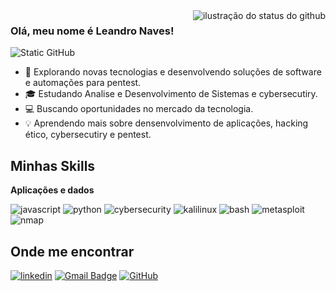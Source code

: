 <img align='right' src="https://github-readme-stats.vercel.app/api?username=LeandroNves&show_icons=true&title_color=7fff7f&text_color=32cd32&icon_color=7fff7f&bg_color=1e1e1e&hide_border=true&cache_seconds=2300" alt="ilustração do status do github">

### Olá, meu nome é Leandro Naves!

<img src="https://img.shields.io/static/v1?label=Overview&message=LeandroNves&color=1e1e1e&style=for-the-badge&logo=GitHub&logoColor=76ff76&labelColor=0d0d0d" alt="Static GitHub">


- 👾 Explorando novas tecnologias e desenvolvendo soluções de software e automações para pentest.
- 🎓 Estudando Analise e Desenvolvimento de Sistemas e cybersecutiry.
- 💻 Buscando oportunidades no mercado da tecnologia.
- 💡 Aprendendo mais sobre densenvolvimento de aplicações, hacking ético, cybersecutiry e pentest.

## Minhas Skills

**Aplicações e dados**

![javascript](https://img.shields.io/badge/-JavaScript-1e1e1e?style=flat&logo=javascript&logoColor=76ff76)
![python](https://img.shields.io/badge/-Python-1e1e1e?style=flat&logo=python&logoColor=76ff76)
![cybersecurity](https://img.shields.io/badge/-Cybersecurity-1e1e1e?style=flat&logo=hackthebox&logoColor=76ff76)
![kalilinux](https://img.shields.io/badge/-Kali%20Linux-1e1e1e?style=flat&logo=kalilinux&logoColor=76ff76)
![bash](https://img.shields.io/badge/-Bash-1e1e1e?style=flat&logo=gnubash&logoColor=76ff76)
![metasploit](https://img.shields.io/badge/-Metasploit-1e1e1e?style=flat&logo=metasploit&logoColor=76ff76)
![nmap](https://img.shields.io/badge/-Nmap-1e1e1e?style=flat&logo=nmap&logoColor=76ff76)




## Onde me encontrar
[![linkedin](https://img.shields.io/badge/linkedin-leandronavesguerra-1e1e1e?style=for-the-badge&logo=linkedin&logoColor=76ff76&labelColor=0d0d0d)](https://br.linkedin.com/in/leandro-naves-guerra-7928a721b)
[![Gmail Badge](https://img.shields.io/static/v1?label=Gmail&message=leandro.naves123@gmail.com&color=1e1e1e&style=for-the-badge&logo=Gmail&logoColor=76ff76&labelColor=0d0d0d)](mailto:leandro.naves123@gmail.com)
[![GitHub](https://img.shields.io/static/v1?label=GitHub&message=LeandroNves&color=1e1e1e&style=for-the-badge&logo=GitHub&logoColor=76ff76&labelColor=0d0d0d)](https://github.com/LeandroNves)


